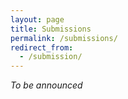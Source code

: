 ```yaml
---
layout: page
title: Submissions
permalink: /submissions/
redirect_from:
  - /submission/
---
```


*To be announced*

<!-- ## Key moments

|                                       | Date                                                     |
| ------------------------------------- | -------------------------------------------------------- |
| Call for Abstracts                    | 5 July                                                   |
| Abstract Submission Deadline          | ~~8 September~~  2 October                               |
| Abstract Acceptance Notification      | ~~22 September~~ 13 October                              |
| Full Paper Submission Deadline        | ~~13 October~~ ~~31 October~~ 4 December                 |
| Full Paper Revision Notification      | ~~10 November~~ ~~30 November~~ *After the Conference*   |

## Instructions

<section id="abstracts" markdown="1">

### [Call for Abstracts]({{ 'news/2023/07/05/call-for-abstracts.html' | relative_url }})
The abstracts should be submitted using the following template: [**Abstract Template**]({{ 'assets/documents/ExtendedAbstract.docx' | relative_url }}){:target="_blank"}

Please follow the instructions presented in the template document and fill it accordingly with your own content.

You should submit your abstract using the following platform: [**Microsoft CMT - ICRSR 2023**](https://cmt3.research.microsoft.com/ICRSR2023/){:target="_blank"}
</section>

<section id="presentaions" markdown="1">

### Presentations
You are free to use your own preferred template for your presentation but you should include the following header on the title slide: [Download here]({{ 'assets/documents/PresentationHeader.png' | relative_url }}){:download="PresentationHeader.png"}

</section>

<section id="fullpapers" markdown="1">

### Full Paper
The **Full Paper Submission** should be made using the **MDPI Proceedings Template**:
- [**https://www.mdpi.com/journal/proceedings/instructions**](https://www.mdpi.com/journal/proceedings/instructions). 

The submitted papers should have between **5** and **9** pages (including references). The submissions should be made in PDF but you can use [**Microsoft Word**](https://www.mdpi.com/files/word-templates/proceedings-template.dot) or [**LaTeX**](https://www.mdpi.com/authors/latex) (you download the template [**here**](https://www.mdpi.com/data/MDPI_template.zip?v=20230705) or use [**Overleaf**](https://www.overleaf.com/latex/templates/mdpi-article-template/fcpwsspfzsph)).

You should submit your full paper using the following platform: [**Microsoft CMT - ICRSR 2023**](https://cmt3.research.microsoft.com/ICRSR2023/){:target="_blank"}

</section> -->